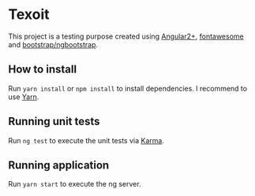 # Texoit

This project is a testing purpose created using [Angular2+](https://angular.io/), [fontawesome](https://fontawesome.com/) and [bootstrap/ngbootstrap](https://ng-bootstrap.github.io/#/home).

## How to install

Run `yarn install` or `npm install` to install dependencies. I recommend to use [Yarn](https://classic.yarnpkg.com/lang/en/docs/install/#windows-stable).

## Running unit tests

Run `ng test` to execute the unit tests via [Karma](https://karma-runner.github.io).

## Running application

Run `yarn start` to execute the ng server.
